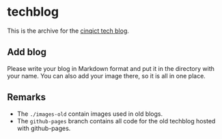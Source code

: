 # techblog 

This is the archive for the [cinqict tech blog](https://cinqict.nl/blog/).


## Add blog
Please write your blog in Markdown format and put it in the directory with your name. You can also add your image there, so it is all in one place.

## Remarks

- The `./images-old` contain images used in old blogs.
- The `github-pages` branch contains all code for the old techblog hosted with github-pages.

